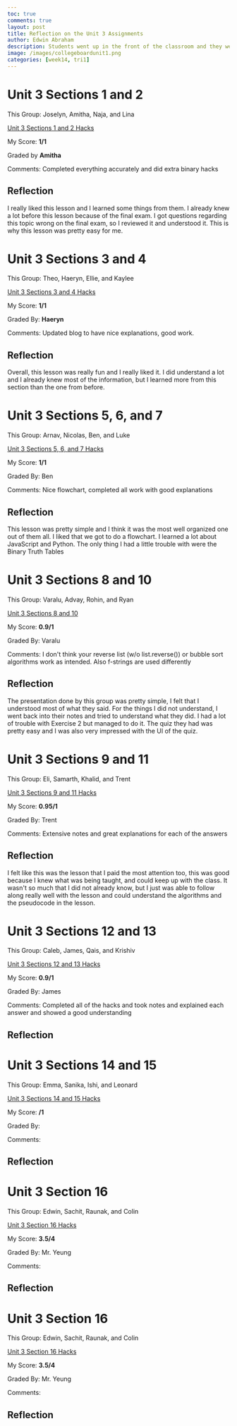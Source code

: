 ```yaml
---
toc: true
comments: true
layout: post
title: Reflection on the Unit 3 Assignments
author: Edwin Abraham
description: Students went up in the front of the classroom and they were told to take different sections of Unit 3 and teach it to the class.
image: /images/collegeboardunit1.png
categories: [week14, tri1]
---
```


# Unit 3 Sections 1 and 2
This Group: Joselyn, Amitha, Naja, and Lina

[Unit 3 Sections 1 and 2 Hacks](https://edwinkuttappi.github.io/fastpage1/week14/tri2/2022/11/28/Section1&2.html)

My Score: **1/1**

Graded by **Amitha**

Comments: Completed everything accurately and did extra binary hacks

## Reflection
I really liked this lesson and I learned some things from them. I already knew a lot before this lesson because of the final exam. I got questions regarding this topic wrong on the final exam, so I reviewed it and understood it. This is why this lesson was pretty easy for me.

# Unit 3 Sections 3 and 4
This Group: Theo, Haeryn, Ellie, and Kaylee

[Unit 3 Sections 3 and 4 Hacks](https://edwinkuttappi.github.io/fastpage1/week14/tri2/2022/11/29/Section3&4.html)

My Score: **1/1**

Graded By: **Haeryn**

Comments: Updated blog to have nice explanations, good work.

## Reflection
Overall, this lesson was really fun and I really liked it. I did understand a lot and I already knew most of the information, but I learned more from this section than the one from before. 

# Unit 3 Sections 5, 6, and 7
This Group: Arnav, Nicolas, Ben, and Luke

[Unit 3 Sections 5, 6, and 7 Hacks](https://edwinkuttappi.github.io/fastpage1/week14/tri2/2022/12/01/Section5&6&7.html) 

My Score: **1/1**

Graded By: Ben

Comments: Nice flowchart, completed all work with good explanations

## Reflection
This lesson was pretty simple and I think it was the most well organized one out of them all. I liked that we got to do a flowchart. I learned a lot about JavaScript and Python. The only thing I had a little trouble with were the Binary Truth Tables

# Unit 3 Sections 8 and 10
This Group: Varalu, Advay, Rohin, and Ryan

[Unit 3 Sections 8 and 10]()

My Score: **0.9/1**

Graded By: Varalu

Comments: I don't think your reverse list (w/o list.reverse()) or bubble sort algorithms work as intended. Also f-strings are used differently

## Reflection
The presentation done by this group was pretty simple, I felt that I understood most of what they said. For the things I did not understand, I went back into their notes and tried to understand what they did. I had a lot of trouble with Exercise 2 but managed to do it. The quiz they had was pretty easy and I was also very impressed with the UI of the quiz.

# Unit 3 Sections 9 and 11
This Group: Eli, Samarth, Khalid, and Trent

[Unit 3 Sections 9 and 11 Hacks]()

My Score: **0.95/1**

Graded By: Trent

Comments: Extensive notes and great explanations for each of the answers

## Reflection
I felt like this was the lesson that I paid the most attention too, this was good because I knew what was being taught, and could keep up with the class. It wasn't so much that I did not already know, but I just was able to follow along really well with the lesson and could understand the algorithms and the pseudocode in the lesson.

# Unit 3 Sections 12 and 13
This Group: Caleb, James, Qais, and Krishiv

[Unit 3 Sections 12 and 13 Hacks]()

My Score: **0.9/1**

Graded By: James

Comments: Completed all of the hacks and took notes and explained each answer and showed a good understanding

## Reflection

# Unit 3 Sections 14 and 15
This Group: Emma, Sanika, Ishi, and Leonard 

[Unit 3 Sections 14 and 15 Hacks]()

My Score: **/1**

Graded By: 

Comments:

## Reflection

# Unit 3 Section 16
This Group: Edwin, Sachit, Raunak, and Colin 

[Unit 3 Section 16 Hacks]()

My Score: **3.5/4**

Graded By: Mr. Yeung

Comments:

## Reflection

# Unit 3 Section 16
This Group: Edwin, Sachit, Raunak, and Colin 

[Unit 3 Section 16 Hacks]()

My Score: **3.5/4**

Graded By: Mr. Yeung

Comments:

## Reflection
